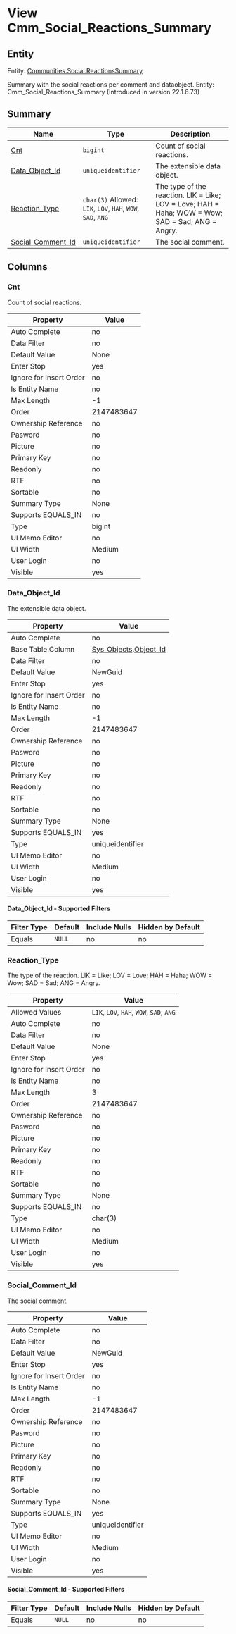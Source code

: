 # View Cmm_Social_Reactions_Summary


## Entity

Entity: [Communities.Social.ReactionsSummary](~/entities/Communities.Social.ReactionsSummary.md)

Summary with the social reactions per comment and dataobject. Entity: Cmm_Social_Reactions_Summary (Introduced in version 22.1.6.73)

## Summary

| Name | Type | Description |
| - | - | --- |
|[Cnt](#cnt)|`bigint` |Count of social reactions.|
|[Data_Object_Id](#data_object_id)|`uniqueidentifier` |The extensible data object.|
|[Reaction_Type](#reaction_type)|`char(3)` Allowed: `LIK`, `LOV`, `HAH`, `WOW`, `SAD`, `ANG`|The type of the reaction. LIK = Like; LOV = Love; HAH = Haha; WOW = Wow; SAD = Sad; ANG = Angry.|
|[Social_Comment_Id](#social_comment_id)|`uniqueidentifier` |The social comment.|

## Columns

### Cnt


Count of social reactions.

| Property | Value |
| - | - |
|Auto Complete|no|
|Data Filter|no|
|Default Value|None|
|Enter Stop|yes|
|Ignore for Insert Order|no|
|Is Entity Name|no|
|Max Length|-1|
|Order|2147483647|
|Ownership Reference|no|
|Pasword|no|
|Picture|no|
|Primary Key|no|
|Readonly|no|
|RTF|no|
|Sortable|no|
|Summary Type|None|
|Supports EQUALS_IN|no|
|Type|bigint|
|UI Memo Editor|no|
|UI Width|Medium|
|User Login|no|
|Visible|yes|

### Data_Object_Id


The extensible data object.

| Property | Value |
| - | - |
|Auto Complete|no|
|Base Table.Column|[Sys_Objects](Sys_Objects.md).[Object_Id](Sys_Objects.md#object_id)|
|Data Filter|no|
|Default Value|NewGuid|
|Enter Stop|yes|
|Ignore for Insert Order|no|
|Is Entity Name|no|
|Max Length|-1|
|Order|2147483647|
|Ownership Reference|no|
|Pasword|no|
|Picture|no|
|Primary Key|no|
|Readonly|no|
|RTF|no|
|Sortable|no|
|Summary Type|None|
|Supports EQUALS_IN|yes|
|Type|uniqueidentifier|
|UI Memo Editor|no|
|UI Width|Medium|
|User Login|no|
|Visible|yes|

#### Data_Object_Id - Supported Filters

| Filter Type | Default | Include Nulls | Hidden by Default |
| - | - | - | - |
|Equals|`NULL`|no|no|

### Reaction_Type


The type of the reaction. LIK = Like; LOV = Love; HAH = Haha; WOW = Wow; SAD = Sad; ANG = Angry.

| Property | Value |
| - | - |
|Allowed Values|`LIK`, `LOV`, `HAH`, `WOW`, `SAD`, `ANG`|
|Auto Complete|no|
|Data Filter|no|
|Default Value|None|
|Enter Stop|yes|
|Ignore for Insert Order|no|
|Is Entity Name|no|
|Max Length|3|
|Order|2147483647|
|Ownership Reference|no|
|Pasword|no|
|Picture|no|
|Primary Key|no|
|Readonly|no|
|RTF|no|
|Sortable|no|
|Summary Type|None|
|Supports EQUALS_IN|no|
|Type|char(3)|
|UI Memo Editor|no|
|UI Width|Medium|
|User Login|no|
|Visible|yes|

### Social_Comment_Id


The social comment.

| Property | Value |
| - | - |
|Auto Complete|no|
|Data Filter|no|
|Default Value|NewGuid|
|Enter Stop|yes|
|Ignore for Insert Order|no|
|Is Entity Name|no|
|Max Length|-1|
|Order|2147483647|
|Ownership Reference|no|
|Pasword|no|
|Picture|no|
|Primary Key|no|
|Readonly|no|
|RTF|no|
|Sortable|no|
|Summary Type|None|
|Supports EQUALS_IN|yes|
|Type|uniqueidentifier|
|UI Memo Editor|no|
|UI Width|Medium|
|User Login|no|
|Visible|yes|

#### Social_Comment_Id - Supported Filters

| Filter Type | Default | Include Nulls | Hidden by Default |
| - | - | - | - |
|Equals|`NULL`|no|no|


